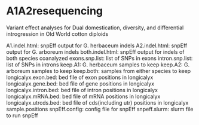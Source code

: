 # A1A2resequencing
Variant effect analyses for Dual domestication, diversity, and differential introgression in Old World cotton diploids 

A1.indel.html: snpEff output for G. herbaceum indels
A2.indel.html: snpEff output for G. arboreum indels
both.indel.html: snpEff output for indels of both species coanalyzed
exons.snp.list: list of SNPs in exons
intron.snp.list: list of SNPs in introns
keep.A1: G. herbaceum samples to keep
keep.A2: G. arboreum samples to keep
keep.both: samples from either species to keep
longicalyx.exon.bed: bed file of exon positions in longicalyx
longicalyx.gene.bed: bed file of gene positions in longicalyx
longicalyx.intron.bed: bed file of intron positions in longicalyx
longicalyx.mRNA.bed: bed file of mRNA positions in longicalyx
longicalyx.utrcds.bed: bed file of cds(including utr) positions in longicalyx
sample.positions
snpEff.config: config file for snpEff
snpeff.slurm: slurm file to run snpEff